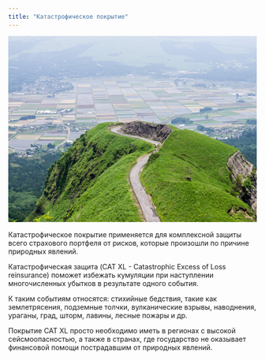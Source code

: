 ```yaml
---
title: "Катастрофическое покрытие"
---
```


![full](/assets/images/reinsurance/catastrophe.jpg)


Катастрофическое покрытие применяется для комплексной защиты всего страхового портфеля от рисков, которые произошли по причине природных явлений. 

Катастрофическая защита (CAT XL - Catastrophic Excess of Loss reinsurance) поможет избежать кумуляции при наступлении многочисленных убытков в результате одного события. 

К таким событиям относятся: стихийные бедствия, такие как землетрясения, подземные толчки, вулканические взрывы, наводнения, ураганы, град, шторм, лавины, лесные пожары и др.

Покрытие CAT XL просто необходимо иметь в регионах с высокой сейсмоопасностью, а также в странах, где государство не оказывает финансовой помощи пострадавшим от природных явлений. 
